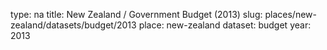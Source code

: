 type: na
title: New Zealand / Government Budget (2013)
slug: places/new-zealand/datasets/budget/2013
place: new-zealand
dataset: budget
year: 2013

